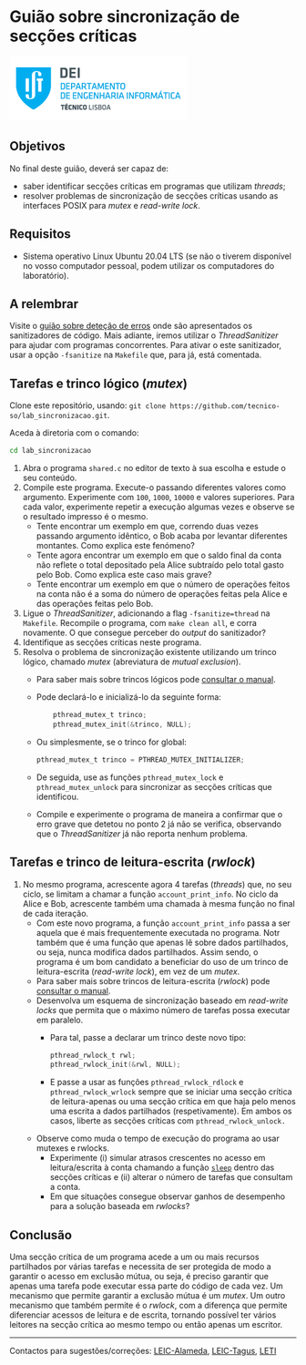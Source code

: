# Guião sobre sincronização de secções críticas

![IST](img/IST_DEI.png)

## Objetivos

No final deste guião, deverá ser capaz de:

- saber identificar secções críticas em programas que utilizam _threads_;
- resolver problemas de sincronização de secções críticas usando as interfaces POSIX para _mutex_ e _read-write lock_.

## Requisitos

- Sistema operativo Linux Ubuntu 20.04 LTS (se não o tiverem disponível no vosso computador pessoal, podem utilizar os computadores do laboratório).

## A relembrar

Visite o [guião sobre deteção de erros](https://github.com/tecnico-so/lab_detecao-erros) onde são apresentados os sanitizadores de código.
Mais adiante, iremos utilizar o _ThreadSanitizer_ para ajudar com programas concorrentes.
Para ativar o este sanitizador, usar a opção `-fsanitize` na `Makefile` que, para já, está comentada.

## Tarefas e trinco lógico (_mutex_)

Clone este repositório, usando: `git clone https://github.com/tecnico-so/lab_sincronizacao.git`.

Aceda à diretoria com o comando:

```sh
cd lab_sincronizacao
```

1. Abra o programa `shared.c` no editor de texto à sua escolha e estude o seu conteúdo.
2. Compile este programa. Execute-o passando diferentes valores como argumento.
Experimente com `100`, `1000`, `10000` e valores superiores.
Para cada valor, experimente repetir a execução algumas vezes e observe se o resultado impresso é o mesmo.
    - Tente encontrar um exemplo em que, correndo duas vezes passando argumento idêntico, o Bob acaba por levantar diferentes montantes.
    Como explica este fenómeno?
    - Tente agora encontrar um exemplo em que o saldo final da conta não reflete o total depositado pela Alice subtraído pelo total gasto pelo Bob.
    Como explica este caso mais grave?
    - Tente encontrar um exemplo em que o número de operações feitos na conta não é a soma do número de operações feitas pela Alice e das operações feitas pelo Bob.
3. Ligue o _ThreadSanitizer_, adicionando a flag `-fsanitize=thread` na `Makefile`.
Recompile o programa, com `make clean all`, e corra novamente.
O que consegue perceber do _output_ do sanitizador?
4. Identifique as secções críticas neste programa.
5. Resolva o problema de sincronização existente utilizando um trinco lógico, chamado _mutex_ (abreviatura de _mutual exclusion_).
    - Para saber mais sobre trincos lógicos pode [consultar o manual](https://man7.org/linux/man-pages/man3/pthread_mutex_lock.3p.html).
    - Pode declará-lo e inicializá-lo da seguinte forma:

        ```c
            pthread_mutex_t trinco;
            pthread_mutex_init(&trinco, NULL);
        ```

    - Ou simplesmente, se o trinco for global:

        ```c
        pthread_mutex_t trinco = PTHREAD_MUTEX_INITIALIZER;
        ```

    - De seguida, use as funções `pthread_mutex_lock` e `pthread_mutex_unlock` para sincronizar as secções críticas que identificou.
    - Compile e experimente o programa de maneira a confirmar que o erro grave que detetou no ponto 2 <!-- 2.b --> já não se verifica, observando que o _ThreadSanitizer_ já não reporta nenhum problema.

## Tarefas e trinco de leitura-escrita (_rwlock_)

1. No mesmo programa, acrescente agora 4 tarefas (_threads_) que, no seu ciclo, se limitam a chamar a função `account_print_info`.
No ciclo da Alice e Bob, acrescente também uma chamada à mesma função no final de cada iteração.
    - Com este novo programa, a função `account_print_info` passa a ser aquela que é mais frequentemente executada no programa.
    Notr também que é uma função que apenas lê sobre dados partilhados, ou seja, nunca modifica dados partilhados.
    Assim sendo, o programa é um bom candidato a beneficiar do uso de um trinco de leitura-escrita (_read-write lock_), em vez de um _mutex_.
    - Para saber mais sobre trincos de leitura-escrita (_rwlock_) pode [consultar o manual](https://man7.org/linux/man-pages/man3/pthread_rwlock_init.3p.html).
    - Desenvolva um esquema de sincronização baseado em _read-write locks_ que permita que o máximo número de tarefas possa executar em paralelo.
        - Para tal, passe a declarar um trinco deste novo tipo:

            ```c
            pthread_rwlock_t rwl;
            pthread_rwlock_init(&rwl, NULL);
            ```

        - E passe a usar as funções `pthread_rwlock_rdlock` e `pthread_rwlock_wrlock` sempre que se iniciar uma secção crítica de leitura-apenas ou uma secção crítica em que haja pelo menos uma escrita a dados partilhados (respetivamente).
        Em ambos os casos, liberte as secções críticas com `pthread_rwlock_unlock.`
    - Observe como muda o tempo de execução do programa ao usar mutexes e rwlocks.
        - Experimente (i) simular atrasos crescentes no acesso em leitura/escrita à conta chamando a função [`sleep`](https://man7.org/linux/man-pages/man3/sleep.3.html) dentro das secções críticas e (ii) alterar o número de tarefas que consultam a conta.
        - Em que situações consegue observar ganhos de desempenho para a solução baseada em _rwlocks_?

## Conclusão

Uma secção crítica de um programa acede a um ou mais recursos partilhados por várias tarefas e necessita de ser protegida de modo a garantir o acesso em exclusão mútua, ou seja, é preciso garantir que apenas uma tarefa pode executar essa parte do código de cada vez.
Um mecanismo que permite garantir a exclusão mútua é um _mutex_.
Um outro mecanismo que também permite é o _rwlock_, com a diferença que permite diferenciar acessos de leitura e de escrita, tornando possível ter vários leitores na secção crítica ao mesmo tempo ou então apenas um escritor.

----

Contactos para sugestões/correções: [LEIC-Alameda](mailto:leic-so-alameda@disciplinas.tecnico.ulisboa.pt), [LEIC-Tagus](mailto:leic-so-tagus@disciplinas.tecnico.ulisboa.pt), [LETI](mailto:leti-so-tagus@disciplinas.tecnico.ulisboa.pt)
